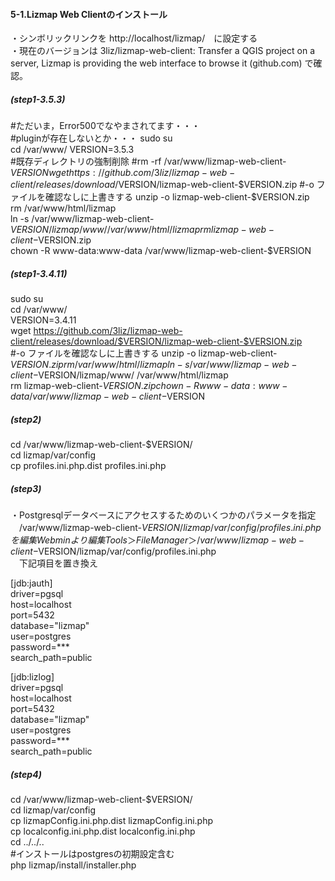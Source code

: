 #### 5-1.Lizmap Web Clientのインストール  
・シンボリックリンクを http://localhost/lizmap/　に設定する  
・現在のバージョンは 3liz/lizmap-web-client: Transfer a QGIS project on a server, Lizmap is providing the web interface to browse it (github.com) で確認。  

##### (step1-3.5.3) 
#ただいま，Error500でなやまされてます・・・  
#pluginが存在しないとか・・・ 
sudo su  
cd /var/www/
VERSION=3.5.3  
#既存ディレクトリの強制削除
#rm -rf /var/www/lizmap-web-client-$VERSION
wget https://github.com/3liz/lizmap-web-client/releases/download/$VERSION/lizmap-web-client-$VERSION.zip  
#-o	ファイルを確認なしに上書きする
unzip -o lizmap-web-client-$VERSION.zip  
rm /var/www/html/lizmap  
ln -s /var/www/lizmap-web-client-$VERSION/lizmap/www/ /var/www/html/lizmap  
rm lizmap-web-client-$VERSION.zip  
chown -R www-data:www-data /var/www/lizmap-web-client-$VERSION  

##### (step1-3.4.11)  
sudo su  
cd /var/www/  
VERSION=3.4.11  
wget https://github.com/3liz/lizmap-web-client/releases/download/$VERSION/lizmap-web-client-$VERSION.zip  
#-o	ファイルを確認なしに上書きする
unzip -o lizmap-web-client-$VERSION.zip  
rm /var/www/html/lizmap  
ln -s /var/www/lizmap-web-client-$VERSION/lizmap/www/ /var/www/html/lizmap  
rm lizmap-web-client-$VERSION.zip  
chown -R www-data:www-data /var/www/lizmap-web-client-$VERSION  

##### (step2)  
cd /var/www/lizmap-web-client-$VERSION/  
cd lizmap/var/config  
cp profiles.ini.php.dist profiles.ini.php  

#####  (step3)  
・Postgresqlデータベースにアクセスするためのいくつかのパラメータを指定  
　/var/www/lizmap-web-client-$VERSION/lizmap/var/config/profiles.ini.php を編集  
Webminより編集  
　Tools　＞　FileManager　  
＞/var/www/lizmap-web-client-$VERSION/lizmap/var/config/profiles.ini.php  
　下記項目を置き換え  

[jdb:jauth]  
driver=pgsql  
host=localhost  
port=5432  
database="lizmap"  
user=postgres  
password=***  
search_path=public  

[jdb:lizlog]  
driver=pgsql  
host=localhost  
port=5432  
database="lizmap"  
user=postgres  
password=***  
search_path=public  

##### (step4)  
cd /var/www/lizmap-web-client-$VERSION/  
cd lizmap/var/config  
cp lizmapConfig.ini.php.dist lizmapConfig.ini.php  
cp localconfig.ini.php.dist localconfig.ini.php  
cd ../../..  
#インストールはpostgresの初期設定含む  
php lizmap/install/installer.php  

